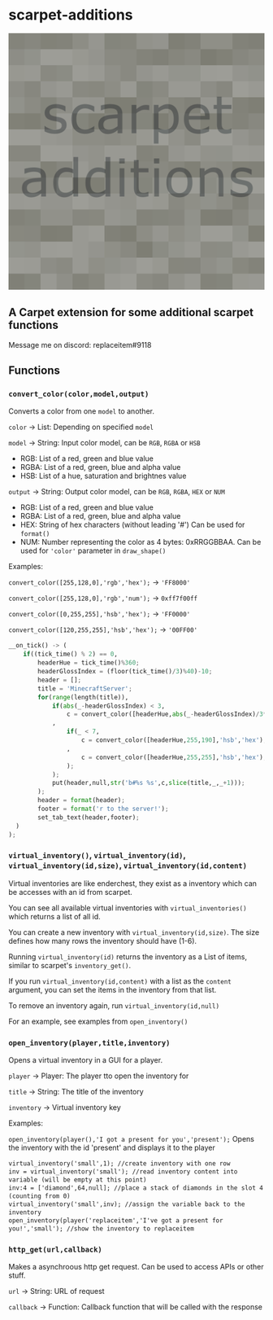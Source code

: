 # scarpet-additions

![scarpet-additions](src/main/resources/assets/scarpet-additions/icon.png)

## A Carpet extension for some additional scarpet functions

Message me on discord: replaceitem#9118

## Functions

### `convert_color(color,model,output)`

Converts a color from one `model` to another.

`color` -> List: Depending on specified `model`

`model` -> String: Input color model, can be `RGB`, `RGBA` or `HSB`

* RGB: List of a red, green and blue value
* RGBA: List of a red, green, blue and alpha value
* HSB: List of a hue, saturation and brightnes value

`output` -> String: Output color model, can be `RGB`, `RGBA`, `HEX` or `NUM`

* RGB: List of a red, green and blue value
* RGBA: List of a red, green, blue and alpha value
* HEX: String of hex characters (without leading '#') Can be used for `format()`
* NUM: Number representing the color as 4 bytes: 0xRRGGBBAA. Can be used for `'color'` parameter in `draw_shape()`

Examples:

`convert_color([255,128,0],'rgb','hex');` -> `'FF8000'`

`convert_color([255,128,0],'rgb','num');` -> `0xff7f00ff`

`convert_color([0,255,255],'hsb','hex');` -> `'FF0000'`

`convert_color([120,255,255],'hsb','hex');` -> `'00FF00'`

```py
__on_tick() -> (
    if((tick_time() % 2) == 0,
        headerHue = tick_time()%360;
        headerGlossIndex = (floor(tick_time()/3)%40)-10;
        header = [];
        title = 'MinecraftServer';
        for(range(length(title)),
            if(abs(_-headerGlossIndex) < 3,
                c = convert_color([headerHue,abs(_-headerGlossIndex)/3*255,255],'hsb','hex');
            ,
                if(_ < 7,
                    c = convert_color([headerHue,255,190],'hsb','hex');
                ,
                    c = convert_color([headerHue,255,255],'hsb','hex');
                );
            );
            put(header,null,str('b#%s %s',c,slice(title,_,_+1)));
        );
        header = format(header);
        footer = format('r to the server!');
        set_tab_text(header,footer);
  )
);
```

### `virtual_inventory()`, `virtual_inventory(id)`, `virtual_inventory(id,size)`, `virtual_inventory(id,content)`

Virtual inventories are like enderchest, they exist as a inventory which can be accesses with an id from scarpet.

You can see all available virtual inventories with `virtual_inventories()` which returns a list of all id.

You can create a new inventory with `virtual_inventory(id,size)`. The size defines how many rows the inventory should have (1-6).

Running `virtual_inventory(id)` returns the inventory as a List of items, similar to scarpet's `inventory_get()`.

If you run `virtual_inventory(id,content)` with a list as the `content` argument, you can set the items in the inventory from that list.

To remove an inventory again, run `virtual_inventory(id,null)`

For an example, see examples from `open_inventory()`

### `open_inventory(player,title,inventory)`

Opens a virtual inventory in a GUI for a player.

`player` -> Player: The player tto open the inventory for

`title` -> String: The title of the inventory

`inventory` -> Virtual inventory key

Examples:

`open_inventory(player(),'I got a present for you','present');` Opens the inventory with the id 'present' and displays it to the player

```
virtual_inventory('small',1); //create inventory with one row
inv = virtual_inventory('small'); //read inventory content into variable (will be empty at this point)
inv:4 = ['diamond',64,null]; //place a stack of diamonds in the slot 4 (counting from 0)
virtual_inventory('small',inv); //assign the variable back to the inventory
open_inventory(player('replaceitem','I've got a present for you!','small'); //show the inventory to replaceitem 
```

### `http_get(url,callback)`

Makes a asynchroous http get request. Can be used to access APIs or other stuff.

`url` -> String: URL of request

`callback` -> Function: Callback function that will be called with the response